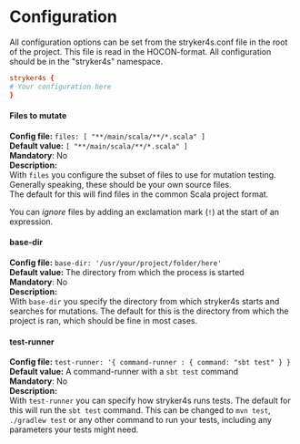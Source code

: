 # Configuration  

All configuration options can be set from the stryker4s.conf file in the root of the project. This file is read in the HOCON-format. All configuration should be in the "stryker4s" namespace.

```conf
stryker4s {
# Your configuration here
}
```

#### Files to mutate

**Config file:** `files: [ "**/main/scala/**/*.scala" ]`  
**Default value:** `[ "**/main/scala/**/*.scala" ]`  
**Mandatory**: No  
**Description:**  
With `files` you configure the subset of files to use for mutation testing. 
Generally speaking, these should be your own source files.  
The default for this will find files in the common Scala project format. 

You can *ignore* files by adding an exclamation mark (`!`) at the start of an expression.

#### base-dir

**Config file:** `base-dir: '/usr/your/project/folder/here'`  
**Default value:** The directory from which the process is started  
**Mandatory**: No  
**Description:**  
With `base-dir` you specify the directory from which stryker4s starts and searches for mutations. The default for this is the directory from which the project is ran, which should be fine in most cases.

#### test-runner

**Config file:** `test-runner: '{ command-runner : { command: "sbt test" } }`  
**Default value:** A command-runner with a `sbt test` command  
**Mandatory**: No  
**Description:**  
With `test-runner` you can specify how stryker4s runs tests. The default for this will run the `sbt test` command. This can be changed to `mvn test`, `./gradlew test` or any other command to run your tests, including any parameters your tests might need.
